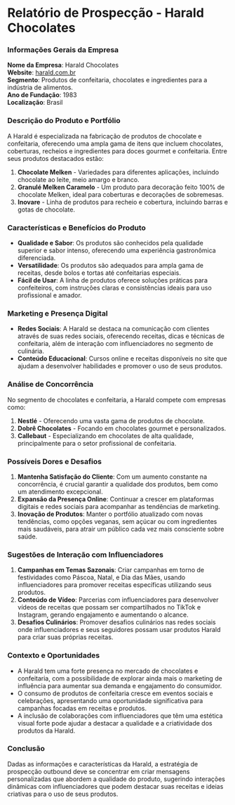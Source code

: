# Relatório de Prospecção - Harald Chocolates

### Informações Gerais da Empresa

**Nome da Empresa**: Harald Chocolates  
**Website**: [harald.com.br](http://www.harald.com.br)  
**Segmento**: Produtos de confeitaria, chocolates e ingredientes para a indústria de alimentos.  
**Ano de Fundação**: 1983  
**Localização**: Brasil  

### Descrição do Produto e Portfólio

A Harald é especializada na fabricação de produtos de chocolate e confeitaria, oferecendo uma ampla gama de itens que incluem chocolates, coberturas, recheios e ingredientes para doces gourmet e confeitaria. Entre seus produtos destacados estão:

1. **Chocolate Melken** - Variedades para diferentes aplicações, incluindo chocolate ao leite, meio amargo e branco.
2. **Granulé Melken Caramelo** - Um produto para decoração feito 100% de chocolate Melken, ideal para coberturas e decorações de sobremesas.
3. **Inovare** - Linha de produtos para recheio e cobertura, incluindo barras e gotas de chocolate.

### Características e Benefícios do Produto

- **Qualidade e Sabor**: Os produtos são conhecidos pela qualidade superior e sabor intenso, oferecendo uma experiência gastronômica diferenciada.
- **Versatilidade**: Os produtos são adequados para ampla gama de receitas, desde bolos e tortas até confeitarias especiais.
- **Fácil de Usar**: A linha de produtos oferece soluções práticas para confeiteiros, com instruções claras e consistências ideais para uso profissional e amador.

### Marketing e Presença Digital

- **Redes Sociais**: A Harald se destaca na comunicação com clientes através de suas redes sociais, oferecendo receitas, dicas e técnicas de confeitaria, além de interação com influenciadores no segmento de culinária.
- **Conteúdo Educacional**: Cursos online e receitas disponíveis no site que ajudam a desenvolver habilidades e promover o uso de seus produtos.

### Análise de Concorrência

No segmento de chocolates e confeitaria, a Harald compete com empresas como:

1. **Nestlé** - Oferecendo uma vasta gama de produtos de chocolate.
2. **Dobrê Chocolates** - Focando em chocolates gourmet e personalizados.
3. **Callebaut** - Especializando em chocolates de alta qualidade, principalmente para o setor profissional de confeitaria.

### Possíveis Dores e Desafios

1. **Mantenha Satisfação do Cliente**: Com um aumento constante na concorrência, é crucial garantir a qualidade dos produtos, bem como um atendimento excepcional.
2. **Expansão da Presença Online**: Continuar a crescer em plataformas digitais e redes sociais para acompanhar as tendências de marketing.
3. **Inovação de Produtos**: Manter o portfólio atualizado com novas tendências, como opções veganas, sem açúcar ou com ingredientes mais saudáveis, para atrair um público cada vez mais consciente sobre saúde.

### Sugestões de Interação com Influenciadores

1. **Campanhas em Temas Sazonais**: Criar campanhas em torno de festividades como Páscoa, Natal, e Dia das Mães, usando influenciadores para promover receitas específicas utilizando seus produtos.
2. **Conteúdo de Vídeo**: Parcerias com influenciadores para desenvolver vídeos de receitas que possam ser compartilhados no TikTok e Instagram, gerando engajamento e aumentando o alcance.
3. **Desafios Culinários**: Promover desafios culinários nas redes sociais onde influenciadores e seus seguidores possam usar produtos Harald para criar suas próprias receitas.

### Contexto e Oportunidades

- A Harald tem uma forte presença no mercado de chocolates e confeitaria, com a possibilidade de explorar ainda mais o marketing de influência para aumentar sua demanda e engajamento do consumidor.
- O consumo de produtos de confeitaria cresce em eventos sociais e celebrações, apresentando uma oportunidade significativa para campanhas focadas em receitas e produtos.
- A inclusão de colaborações com influenciadores que têm uma estética visual forte pode ajudar a destacar a qualidade e a criatividade dos produtos da Harald.

### Conclusão

Dadas as informações e características da Harald, a estratégia de prospecção outbound deve se concentrar em criar mensagens personalizadas que abordem a qualidade do produto, sugerindo interações dinâmicas com influenciadores que podem destacar suas receitas e ideias criativas para o uso de seus produtos.